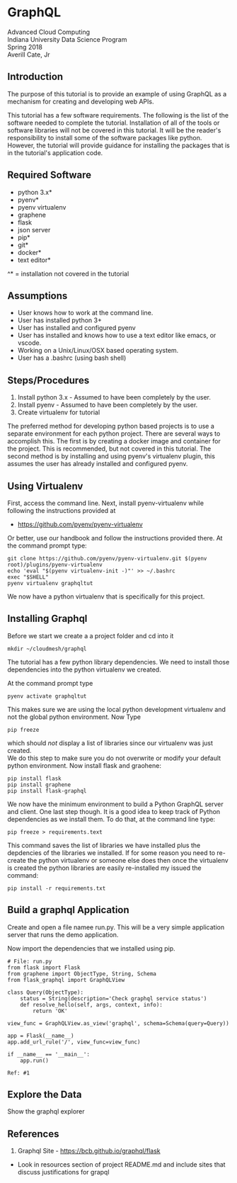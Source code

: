 # GraphQL
Advanced Cloud Computing  
Indiana University Data Science Program  
Spring 2018  
Averill Cate, Jr

## Introduction
The purpose of this tutorial is to provide an example of using GraphQL as a 
mechanism for creating and developing web APIs.

This tutorial has a few software requirements.  The following is the list of 
the software needed to complete the tutorial.  Installation of all of the tools 
or software libraries will not be covered in this tutorial.  It will be the 
reader's responsibility to install some of the software packages like python.  
However, the tutorial will provide guidance for installing the packages that 
is in the tutorial's application code.

## Required Software

+ python 3.x&#42;  
+ pyenv&#42;  
+ pyenv virtualenv  
+ graphene  
+ flask  
+ json server  
+ pip&#42;  
+ git&#42;  
+ docker&#42;  
+ text editor&#42;  

^* = installation not covered in the tutorial

## Assumptions

+ User knows how to work at the command line.
+ User has installed python 3+
+ User has installed and configured pyenv
+ User has installed and knows how to use a text editor like emacs, or vscode.
+ Working on a Unix/Linux/OSX based operating system.
+ User has a .bashrc (using bash shell)

## Steps/Procedures

1. Install python 3.x - Assumed to have been completely by the user.
2. Install pyenv - Assumed to have been completely by the user.
3. Create virtualenv for tutorial

The preferred method for developing python based projects is to use a separate environment for each python project.  There are several ways to accomplish this.  The first is by creating a docker image and container for the project.  This is recommended, but not covered in this tutorial.  The second method is by installing and using pyenv's virtualenv plugin, this assumes the user has already installed and configured pyenv.

## Using Virtualenv

First, access the command line. Next, install pyenv-virtualenv while following the instructions provided at 

* <https://github.com/pyenv/pyenv-virtualenv>

Or better, use our handbook and follow the instructions provided there. At the command prompt type:

	git clone https://github.com/pyenv/pyenv-virtualenv.git $(pyenv root)/plugins/pyenv-virtualenv
	echo 'eval "$(pyenv virtualenv-init -)"' >> ~/.bashrc
	exec "$SHELL"
	pyenv virtualenv graphqltut

We now have a python virtualenv that is specifically for this project.

## Installing Graphql

Before we start we create a a project folder and cd into it

	mkdir ~/cloudmesh/graphql

The tutorial has a few python library dependencies.  We need to install those dependencies into the python virtualenv we created.

At the command prompt type 

	pyenv activate graphqltut 
	
This makes sure we are using the local python  development virtualenv and not the global python environment. Now Type 

	pip freeze 

which should *not* display a list of libraries since our virtualenv was just created.  
We do this step to make sure you do not overwrite or modify your default python environment. Now install flask and graohene:

	pip install flask  
	pip install graphene  
	pip install flask-graphql

We now have the minimum environment to build a Python GraphQL server and client.  One last step though.  It is a good idea to keep track of Python dependencies as we install them.  To do that, at the command line type:  

	pip freeze > requirements.text

This command saves the list of libraries we have installed plus the depdencies of the libraries we installed.  If for some reason you need to re-create 
the python virtualenv or someone else does then once the virtualenv is created the python libraries are easily re-installed my issued the command:

	pip install -r requirements.txt

## Build a graphql Application
Create and open a file namee run.py.  This will be a very simple application server that runs the demo application.  

Now import the dependencies that we installed using pip.

	# File: run.py
	from flask import Flask
	from graphene import ObjectType, String, Schema
	from flask_graphql import GraphQLView

	class Query(ObjectType):
		status = String(description='Check graphql service status')
		def resolve_hello(self, args, context, info):
			return 'OK'

	view_func = GraphQLView.as_view('graphql', schema=Schema(query=Query))

	app = Flask(__name__)
	app.add_url_rule('/', view_func=view_func)

	if __name__ == '__main__':
		app.run()

	Ref: #1

## Explore the Data
Show the graphql explorer

## References
1. Graphql Site - https://bcb.github.io/graphql/flask

* Look in resources section of project README.md and include sites that discuss justifications for grapql
